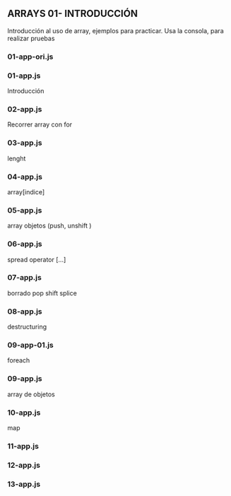 ## ARRAYS 01- INTRODUCCIÓN
Introducción al uso de array, ejemplos para practicar. Usa la consola, para realizar pruebas
### 01-app-ori.js
### 01-app.js
Introducción
### 02-app.js
Recorrer array con for
### 03-app.js
lenght 
### 04-app.js
array[indice]
### 05-app.js
array objetos (push, unshift )
### 06-app.js
spread operator [...]
### 07-app.js
borrado pop shift splice
### 08-app.js
destructuring
### 09-app-01.js
foreach 
### 09-app.js
array de objetos
### 10-app.js
map
### 11-app.js

### 12-app.js
### 13-app.js